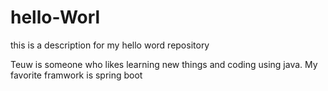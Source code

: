 # hello-Worl
this is a description for my hello word repository

Teuw is someone who likes learning new things and coding using java. My favorite framwork is spring boot 
